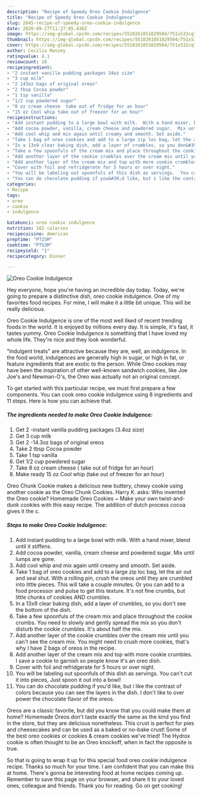 ```yaml
---
description: "Recipe of Speedy Oreo Cookie Indulgence"
title: "Recipe of Speedy Oreo Cookie Indulgence"
slug: 2645-recipe-of-speedy-oreo-cookie-indulgence
date: 2020-09-27T11:27:05.436Z
image: https://img-global.cpcdn.com/recipes/5510261851029504/751x532cq70/oreo-cookie-indulgence-recipe-main-photo.jpg
thumbnail: https://img-global.cpcdn.com/recipes/5510261851029504/751x532cq70/oreo-cookie-indulgence-recipe-main-photo.jpg
cover: https://img-global.cpcdn.com/recipes/5510261851029504/751x532cq70/oreo-cookie-indulgence-recipe-main-photo.jpg
author: Cecilia Massey
ratingvalue: 4.1
reviewcount: 10
recipeingredient:
- "2 instant vanilla pudding packages 34oz size"
- "3 cup milk"
- "2 143oz bags of original oreos"
- "2 tbsp Cocoa powder"
- "1 tsp vanilla"
- "1/2 cup powdered sugar"
- "8 oz cream cheese  take out of fridge for an hour"
- "15 oz Cool whip take out of freezer for an hour"
recipeinstructions:
- "Add instant pudding to a large bowl with milk.  With a hand mixer, blend until it stiffens."
- "Add cocoa powder, vanilla, cream cheese and powdered sugar.  Mix until lumps are gone."
- "Add cool whip and mix again until creamy and smooth. Set aside."
- "Take 1 bag of oreo cookies and add to a large zip loc bag, let the air out and seal shut.  With a rolling pin,  crush the oreos until they are crumbled into little pieces.  This will take a couple minutes.  Or you can add to a food processor and pulse to get this texture.  It&#39;s not fine crumbs, but little chunks of cookies AND crumbles."
- "In a 13x9 clear baking dish, add a layer of crumbles, so you don&#39;t see the bottom of the dish."
- "Take a few spoonfuls of the cream mix and place throughout the cookie crumbs.  You need to slowly and gently spread the mix so you don&#39;t disturb the cookie crumbles. It&#39;s about half the mix."
- "Add another layer of the cookie crumbles over the cream mix until you can&#39;t see the cream mix.  You might need to crush more cookies,  that&#39;s why I have 2 bags of oreos in the recipe."
- "Add another layer of the cream mix and top with more cookie crumbles.  I save a cookie to garnish so people know it&#39;s an oreo dish."
- "Cover with foil and refridgerate for 5 hours or over night."
- "You will be labeling out spoonfuls of this dish as servings.  You can&#39;t cut it into pieces,  Just spoon it out into a bowl!"
- "You can do chocolate pudding if you&#39;d like, but i like the contrast of colors because you can see the layers in the dish.  I don&#39;t like to over power the chocolate flavor of the oreos."
categories:
- Recipe
tags:
- oreo
- cookie
- indulgence

katakunci: oreo cookie indulgence 
nutrition: 162 calories
recipecuisine: American
preptime: "PT25M"
cooktime: "PT53M"
recipeyield: "1"
recipecategory: Dinner

---
```



![Oreo Cookie Indulgence](https://img-global.cpcdn.com/recipes/5510261851029504/751x532cq70/oreo-cookie-indulgence-recipe-main-photo.jpg)

Hey everyone, hope you're having an incredible day today. Today, we're going to prepare a distinctive dish, oreo cookie indulgence. One of my favorites food recipes. For mine, I will make it a little bit unique. This will be really delicious.

Oreo Cookie Indulgence is one of the most well liked of recent trending foods in the world. It is enjoyed by millions every day. It is simple, it's fast, it tastes yummy. Oreo Cookie Indulgence is something that I have loved my whole life. They're nice and they look wonderful.

&#34;Indulgent treats&#34; are attractive because they are, well, an indulgence. In the food world, indulgences are generally high in sugar, or high in fat, or feature ingredients that are exotic to the person. While Oreo cookies may have been the inspiration of other well-known sandwich cookies, like Joe Joe&#39;s and Newman-O&#39;s, the Oreo was actually not an original concept.


To get started with this particular recipe, we must first prepare a few components. You can cook oreo cookie indulgence using 8 ingredients and 11 steps. Here is how you can achieve that.

<!--inarticleads1-->

##### The ingredients needed to make Oreo Cookie Indulgence:

1. Get 2 -instant vanilla pudding packages (3.4oz size)
1. Get 3 cup milk
1. Get 2 -14.3oz bags of original oreos
1. Take 2 tbsp Cocoa powder
1. Take 1 tsp vanilla
1. Get 1/2 cup powdered sugar
1. Take 8 oz cream cheese ( take out of fridge for an hour)
1. Make ready 15 oz Cool whip (take out of freezer for an hour)


Oreo Chunk Cookie makes a delicious new buttery, chewy cookie using another cookie as the Oreo Chunk Cookies. Harry K. asks: Who invented the Oreo cookie? Homemade Oreo Cookies ~ Make your own twist-and-dunk cookies with this easy recipe. The addition of dutch process cocoa gives it the c. 

<!--inarticleads2-->

##### Steps to make Oreo Cookie Indulgence:

1. Add instant pudding to a large bowl with milk.  With a hand mixer, blend until it stiffens.
1. Add cocoa powder, vanilla, cream cheese and powdered sugar.  Mix until lumps are gone.
1. Add cool whip and mix again until creamy and smooth. Set aside.
1. Take 1 bag of oreo cookies and add to a large zip loc bag, let the air out and seal shut.  With a rolling pin,  crush the oreos until they are crumbled into little pieces.  This will take a couple minutes.  Or you can add to a food processor and pulse to get this texture.  It&#39;s not fine crumbs, but little chunks of cookies AND crumbles.
1. In a 13x9 clear baking dish, add a layer of crumbles, so you don&#39;t see the bottom of the dish.
1. Take a few spoonfuls of the cream mix and place throughout the cookie crumbs.  You need to slowly and gently spread the mix so you don&#39;t disturb the cookie crumbles. It&#39;s about half the mix.
1. Add another layer of the cookie crumbles over the cream mix until you can&#39;t see the cream mix.  You might need to crush more cookies,  that&#39;s why I have 2 bags of oreos in the recipe.
1. Add another layer of the cream mix and top with more cookie crumbles.  I save a cookie to garnish so people know it&#39;s an oreo dish.
1. Cover with foil and refridgerate for 5 hours or over night.
1. You will be labeling out spoonfuls of this dish as servings.  You can&#39;t cut it into pieces,  Just spoon it out into a bowl!
1. You can do chocolate pudding if you&#39;d like, but i like the contrast of colors because you can see the layers in the dish.  I don&#39;t like to over power the chocolate flavor of the oreos.


Oreos are a classic favorite, but did you know that you could make them at home? Homemade Oreos don&#39;t taste exactly the same as the kind you find in the store, but they are delicious nonetheless. This crust is perfect for pies and cheesecakes and can be used as a baked or no-bake crust! Some of the best oreo cookies or cookies &amp; cream cookies we&#39;ve tried! The Hydrox cookie is often thought to be an Oreo knockoff, when in fact the opposite is true. 

So that is going to wrap it up for this special food oreo cookie indulgence recipe. Thanks so much for your time. I am confident that you can make this at home. There's gonna be interesting food at home recipes coming up. Remember to save this page on your browser, and share it to your loved ones, colleague and friends. Thank you for reading. Go on get cooking!

